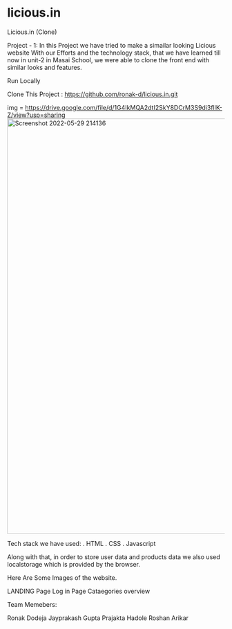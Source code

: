 # licious.in
Licious.in (Clone)

Project - 1: 
In this Project we have tried to make a simailar looking Licious website
With our Efforts and the technology stack, that we have learned till now in unit-2 in Masai School, we were 
able to clone the front end with similar looks and features.

Run Locally

Clone This Project : https://github.com/ronak-d/licious.in.git

img = https://drive.google.com/file/d/1G4IkMQA2dtI2SkY8DCrM3S9di3fllK-Z/view?usp=sharing
<img width="960" alt="Screenshot 2022-05-29 214136" src="https://user-images.githubusercontent.com/97451974/170880830-1e3f3f54-2d1e-4acd-a07e-957373da68d8.png">


Tech stack we have used:
. HTML
. CSS
. Javascript

Along with that, in order to store user data and products data we also used localstorage which is provided by the browser.

Here Are Some Images of the website.

LANDING Page
Log in Page 
Cataegories overview


Team Memebers:

Ronak Dodeja
Jayprakash Gupta 
Prajakta Hadole
Roshan Arikar
